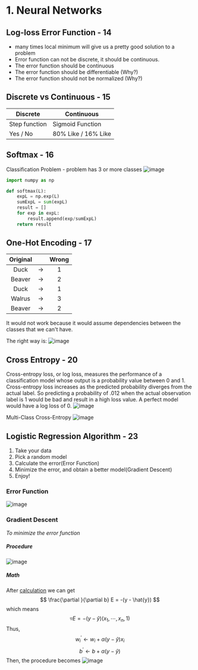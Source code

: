 # 1. Neural Networks
## Log-loss Error Function - 14
- many times local minimum will give us a pretty good solution to a problem
- Error function can not be discrete, it should be continuous.
- The error function should be continuous
- The error function should be differentiable (Why?)
- The error function should not be normalized (Why?)

## Discrete vs Continuous - 15
|Discrete | Continuous|
|-----|----|
|Step function | Sigmoid Function|
|Yes / No | 80% Like / 16% Like|

## Softmax - 16
Classification Problem - problem has 3 or more classes
![image](https://raw.githubusercontent.com/Haoran830/Machine-Learning/master/4-Deep-Learning/images/1-1.png)

```python
import numpy as np

def softmax(L):
    expL = np.exp(L)
    sumExpL = sum(expL)
    result = []
    for exp in expL:
        result.append(exp/sumExpL)
    return result
```

## One-Hot Encoding - 17
| Original |      | Wrong |
| :------: | :--: | :---: |
|   Duck   |  ->  |   1   |
|  Beaver  |  ->  |   2   |
|   Duck   |  ->  |   1   |
|  Walrus  |  ->  |   3   |
|  Beaver  |  ->  |   2   |
It would not work because it would assume dependencies between the classes that we can't have.

The right way is:
![image](https://raw.githubusercontent.com/Haoran830/Machine-Learning/master/4-Deep-Learning/images/1-2.png)

## Cross Entropy - 20
Cross-entropy loss, or log loss, measures the performance of a classification model whose output is a probability value between 0 and 1. Cross-entropy loss increases as the predicted probability diverges from the actual label. So predicting a probability of .012 when the actual observation label is 1 would be bad and result in a high loss value. A perfect model would have a log loss of 0.
![image](https://raw.githubusercontent.com/Haoran830/Machine-Learning/master/4-Deep-Learning/images/1-3.png)

Multi-Class Cross-Entropy 
![image](https://raw.githubusercontent.com/Haoran830/Machine-Learning/master/4-Deep-Learning/images/1-4.png)

## Logistic Regression Algorithm - 23
1. Take your data
2. Pick a random model
3. Calculate the error(Error Function)
4. Minimize the error, and obtain a better model(Gradient Descent)
5. Enjoy!
### Error Function
![image](https://raw.githubusercontent.com/Haoran830/Machine-Learning/master/4-Deep-Learning/images/1-5.png)
### Gradient Descent 
*To minimize the error function*
##### Procedure
![image](https://raw.githubusercontent.com/Haoran830/Machine-Learning/master/4-Deep-Learning/images/1-6.png)
##### Math
After [calculation](https://classroom.udacity.com/nanodegrees/nd009t/parts/0ac87c1d-350a-417b-93c8-392dbf9cb8c2/modules/8c602bd6-1bde-454e-80d3-0ed8476baf10/lessons/d00ecaa9-56de-405d-ba6e-530b44a59836/concepts/0d92455b-2fa0-4eb8-ae5d-07c7834b8a56) we can get
$$
\frac{\partial }{\partial b} E = -(y - \hat{y})
$$
which means
$$
\triangledown E = -(y - \hat{y})(x_{1}, \cdots, x_{n}, 1)
$$
Thus,
$$
w_{i}^{′} \leftarrow w_{i} + \alpha(y-\hat{y})x_{i}
$$
$$
b^{′} \leftarrow b + \alpha(y-\hat{y})
$$
Then, the procedure becomes
![image](https://raw.githubusercontent.com/Haoran830/Machine-Learning/master/4-Deep-Learning/images/1-7.png)
